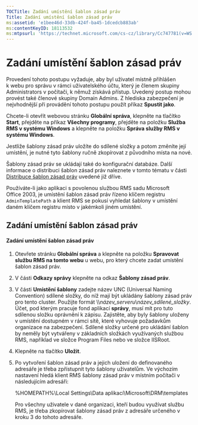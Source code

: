 ```yaml
---
TOCTitle: Zadání umístění šablon zásad práv
Title: Zadání umístění šablon zásad práv
ms:assetid: 'e1bee46d-33db-424f-ba45-1dcedcb883ab'
ms:contentKeyID: 18113532
ms:mtpsurl: 'https://technet.microsoft.com/cs-cz/library/Cc747781(v=WS.10)'
---
```


Zadání umístění šablon zásad práv
=================================

Provedení tohoto postupu vyžaduje, aby byl uživatel místně přihlášen k webu pro správu v rámci uživatelského účtu, který je členem skupiny Administrators v počítači, k němuž získává přístup. Uvedený postup mohou provést také členové skupiny Domain Admins. Z hlediska zabezpečení je nejvhodnější při provádění tohoto postupu použít příkaz **Spustit jako**.

Chcete-li otevřít webovou stránku **Globální správa**, klepněte na tlačítko **Start**, přejděte na příkaz **Všechny programy**, přejděte na položku **Služba RMS v systému Windows** a klepněte na položku **Správa služby RMS v systému Windows**.

Jestliže šablony zásad práv uložíte do sdílené složky a potom změníte její umístění, je nutné tyto šablony ručně zkopírovat z původního místa na nové.

Šablony zásad práv se ukládají také do konfigurační databáze. Další informace o distribuci šablon zásad práv naleznete v tomto tématu v části [Distribuce šablon zásad práv](https://technet.microsoft.com/ae6fa26f-d744-4ac9-9eb1-728ffab87bfe) uvedené již dříve.

Používáte-li jako aplikaci s povolenou službou RMS sadu Microsoft Office 2003, je umístění šablon zásad práv řízeno klíčem registru `AdminTemplatePath` a klient RMS se pokusí vyhledat šablony v umístění daném klíčem registru místo v jakémkoli jiném umístění.

Zadání umístění šablon zásad práv
---------------------------------

#### Zadání umístění šablon zásad práv

1.  Otevřete stránku **Globální správa** a klepněte na položku **Spravovat službu RMS na tomto webu** u webu, pro který chcete zadat umístění šablon zásad práv.

2.  V části **Odkazy správy** klepněte na odkaz **Šablony zásad práv**.

3.  V části **Umístění šablony** zadejte název UNC (Universal Naming Convention) sdílené složky, do níž mají být ukládány šablony zásad práv pro tento cluster. Použijte formát \\\\*název\_serveru*\\*název\_sdílené\_složky*. Účet, pod kterým pracuje fond aplikací **správy**, musí mít pro tuto sdílenou složku oprávnění k zápisu. Zajistěte, aby byly šablony uloženy v umístění dostupném v rámci sítě, které vyhovuje požadavkům organizace na zabezpečení. Sdílené složky určené pro ukládání šablon by neměly být vytvářeny v základních složkách využívaných službou RMS, například ve složce Program Files nebo ve složce IISRoot.

4.  Klepněte na tlačítko **Uložit**.

5.  Po vytvoření šablon zásad práv a jejich uložení do definovaného adresáře je třeba zpřístupnit tyto šablony uživatelům. Ve výchozím nastavení hledá klient RMS šablony zásad práv v místním počítači v následujícím adresáři:

    %HOMEPATH%\\Local Settings\\Data aplikací\\Microsoft\\DRM\\templates

    Pro všechny uživatele v dané organizaci, kteří budou využívat službu RMS, je třeba zkopírovat šablony zásad práv z adresáře určeného v kroku 3 do tohoto adresáře.
